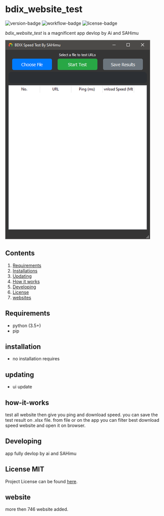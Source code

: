 # bdix_website_test
![version-badge] ![workflow-badge] ![license-badge]

*bdix_website_test* is a magnificent app devlop by Ai and SAHimu

![Image](SS.PNG)

## Contents

1. [Requirements](#requirements)
2. [Installations](#installation)
3. [Updating](#updating)
4. [How it works](#how-it-works)
5. [Developing](#developing)
6. [License](#license-mit)
7. [websites](website)

## Requirements
- python (3.5+)
- pip

## installation
- no installation requires

## updating
- ui update

## how-it-works
test all website then give you ping and download speed. you can save the test result on .xlsx file. from file or on the app you can filter best download speed website and open it on browser.

## Developing
app fully devlop by ai and SAHimu

## License MIT
Project License can be found [here](LICENSE.md).

## website
more then 746 website added.

[version-badge]:   https://img.shields.io/badge/Version-v_0.3-blue  
[workflow-badge]:  https://img.shields.io/badge/Test-pass-green
[license-badge]:   https://img.shields.io/badge/license-MIT-007EC7.svg


